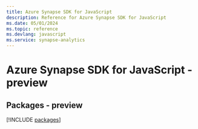 ```yaml
---
title: Azure Synapse SDK for JavaScript
description: Reference for Azure Synapse SDK for JavaScript
ms.date: 05/01/2024
ms.topic: reference
ms.devlang: javascript
ms.service: synapse-analytics
---
```

# Azure Synapse SDK for JavaScript - preview
## Packages - preview
[!INCLUDE [packages](synapse-index.md)]